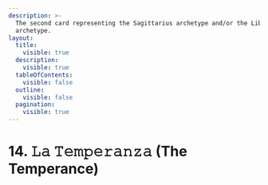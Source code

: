 ```yaml
---
description: >-
  The second card representing the Sagittarius archetype and/or the Libra
  archetype.
layout:
  title:
    visible: true
  description:
    visible: true
  tableOfContents:
    visible: false
  outline:
    visible: false
  pagination:
    visible: true
---
```


# 14. 𝙻𝚊 𝚃𝚎𝚖𝚙𝚎𝚛𝚊𝚗𝚣𝚊 (The Temperance)

